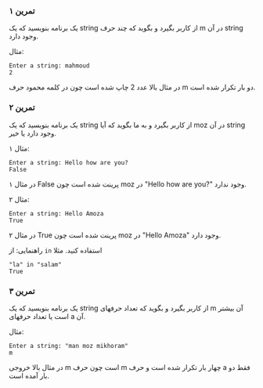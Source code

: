 ### تمرین ۱
یک برنامه بنویسید که یک string از کاربر بگیرد و بگوید که چند حرف m در آن string وجود دارد.

مثال:
```
Enter a string: mahmoud
2
```
در مثال بالا عدد 2 چاپ شده است چون در کلمه محمود حرف m دو بار تکرار شده است.

### تمرین ۲
یک برنامه بنویسید که یک string از کاربر بگیرد و به ما بگوید که آیا moz در آن string وجود دارد یا خیر.

مثال ۱:
```
Enter a string: Hello how are you?
False
```
در مثال ۱ False پرینت شده است چون moz در "Hello how are you?" وجود ندارد.

مثال ۲:
```
Enter a string: Hello Amoza
True
```
در مثال ۲ True پرینت شده است چون moz در "Hello Amoza" وجود دارد.

راهنمایی: از `in` استفاده کنید. مثلا
```
"la" in "salam"
True
```

### تمرین ۳
یک برنامه بنویسید که یک string از کاربر بگیرد و بگوید که تعداد حرفهای m آن بیشتر است یا تعداد حرفهای a آن.

مثال:
```
Enter a string: "man moz mikhoram"
m
```
در مثال بالا خروجی m است چون حرف m چهار بار تکرار شده است و حرف a فقط دو بار آمده است.
